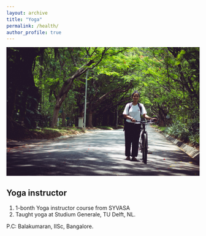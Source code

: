 ```yaml
---
layout: archive
title: "Yoga"
permalink: /health/
author_profile: true
---
```


![alt text](/images/blog_images/yoga_portfolio/IMG_1479.jpg)<br/> 
## Yoga instructor 

1. 1-bonth Yoga instructor course from SYVASA
2. Taught yoga at Studium Generale, TU Delft, NL. 



P.C: Balakumaran, IISc, Bangalore. 
